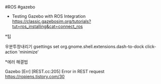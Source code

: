 
#ROS
#gazebo 
- Testing Gazebo with ROS Integration
https://classic.gazebosim.org/tutorials?tut=ros_installing&cat=connect_ros





*팁

우분투창내리기
gsettings set org.gnome.shell.extensions.dash-to-dock click-action 'minimize'




*에러 해결법

Gazebo [Err] [REST.cc:205] Error in REST request
https://ropiens.tistory.com/30

